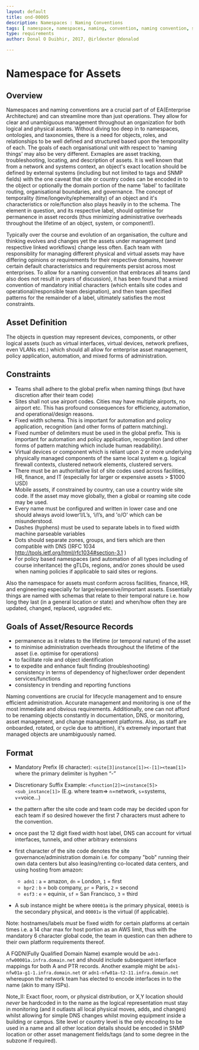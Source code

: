 ```yaml
---
layout: default
title: ond-00005
description: Namespaces : Naming Conventions
tags: [ namespace, namespaces, naming, convention, naming convention, sites, site codes, site code ]
type: requirements
author: Donal O Duibhir, 2017, @irldexter @donalod

---
```

# Namespace for Assets

## Overview

Namespaces and naming conventions are a crucial part of of EA(Enterprise Architecture) and can streamline more than just operations. They allow for clear and unambiguous management throughout an organization for both logical and physical assets. Without diving too deep in to namespaces, ontologies, and taxonomies, there is a need for objects, roles, and relationships to be well defined and structured based upon the temporality of each. The goals of each organisational unit with respect to 'naming things' may also be very different. Exmaples are asset tracking, troubleshooting, locating, and description of assets. It is well known that from a network and systems context, an object's exact location should be defined by external systems (including but not limited to tags and SNMP fields) with the one caveat that site or country codes can be encoded in to the object or optionally the domain portion of the name 'label' to facilitate routing, organisational boundaries,  and governance. The concept of temporality (time/longevity/ephemerality) of an object and it's characteristics or role/function also plays heavily in to the schema. The element in question, and its respective label, should optimise for permanence in asset records (thus minimizing administrative overheads throughout the lifetime of an object, system, or component!).

Typically over the course and evolution of an organisation, the culture and thinking evolves and changes yet the assets under management (and respective linked workflows) change less often. Each team with responsiblity for managing different physical and virtual assets may have differing opinions or requirements for their respective domains, however certain default characteristsics and requirements persist across most enterprises. To allow for a naming convention that embraces all teams (and also does not result in years of discussion), it has been found that a mixed convention of mandatory initial characters (which entails site codes and operational/responsible team designation), and then team specified patterns for the remainder of a label, ultimately satisfies the most constraints. 

## Asset Definition

The objects in question may represent devices, components, or other logical assets (such as virtual interfaces, virtual devices, network prefixes, even VLANs etc.) which should all allow for enterprise asset management, policy application, automation, and mixed forms of administration.


## Constraints 

* Teams shall adhere to the global prefix when naming things (but have discretion after their team code)
* Sites shall not use airport codes. Cities may have multiple airports, no airport etc. This has profound consequences for efficiency, automation, and operational/design reasons.
* Fixed width schema. This is important for automation and policy application, recognition (and other forms of pattern matching).
* Fixed number of delimiters must be used in the global prefix. This is important for automation and policy application, recognition (and other forms of pattern matching which include human readability).
* Virtual devices or component which is reliant upon 2 or more underlying physically managed components of the same local system e.g. logical firewall contexts, clustered network elements, clustered servers. 
* There must be an authoritative list of site codes used across facilities, HR, finance, and IT (especially for larger or expensive assets > $1000 USD)
* Mobile assets, if constrained by country, can use a country wide site code. If the asset may move globally, then a global or roaming site code may be used.
* Every name must be configured and written in lower case and one should always avoid lower‘l/L’s, ‘i/I’s, and 'o/O' which can be misunderstood.  
* Dashes (hyphens) must be used to separate labels in to fixed width machine parseable variables
* Dots should separate zones, groups, and tiers which are then compatible with DNS ()RFC 1034 http://tools.ietf.org/html/rfc1034#section-3.1 )
* For policy based namespaces (and automation of all types including of course inheritance) the gTLDs, regions, and/or zones should be used when naming policies if applicable to said sites or regions.

Also the namespace for assets must conform across facilities, finance, HR, and engineering especially for large/expensive/important assets. Essentially things are named with schemas that relate to their temporal nature i.e. how long they last (in a general location or state) and when/how often they are updated, changed, replaced, upgraded etc. 

## Goals of Asset/Resource Records

* permanence as it relates to the lifetime (or temporal nature) of the asset
* to minimise administration overheads throughout the lifetime of the asset (i.e. optimise for operations)
* to facilitate role and object identification
* to expedite and enhance fault finding (troubleshooting)
* consistency in terms of dependency of higher/lower order dependent services/functions
* consistency in trending and reporting functions

Naming conventions are crucial for lifecycle management and to ensure efficient administration. Accurate management and monitoring is one of the most immediate and obvious requirements. Additionally, one can not afford to be renaming objects constantly in documentation, DNS, or monitoring, asset management, and change management platforms. Also, as staff are onboarded, rotated, or cycle due to attrition), it's extremely important that managed objects are unambiguously named.

## Format

* Mandatory Prefix (6 character): ```<site[3]instance[1]><-[1]><team[1]>``` where the primary delimiter is hyphen “-”
* Discretionary Suffix Example: ```<function[2]><instance[5]><sub_instance[1]>```
(E.g. where team=> `n`=network, `s`=systems, `v`=voice…)
* the pattern after the site code and team code may be decided upon for each team if so desired however the first 7 characters must adhere to the convention.
* once past the 12 digit fixed width host label, DNS can account for virtual interfaces, tunnels, and other arbitrary extensions
* first character of the site code denotes the site governance/administration domain i.e. for company "bob" running their own data centers but also leasing/renting co-located data centers, and using hosting from amazon:
  * `adn1` : `a` = amazon, `dn` = London, `1` = first 
  * `bpr2` : `b` = bob company, `pr` = Paris, `2` = second
  * `esf3` : `e` = equinix, `sf` = San Francisco, `3` = third

* A sub instance might be where `00001a` is the primary physical, `00001b` is the secondary physical, and `00001v` is the virtual (if applicable).

Note: hostnames/labels *must* be fixed width for certain platforms at certain times i.e. a 14 char max for host portion as an AWS limit, thus with the mandatory 6 character global code, the team in question can then adhere to their own platform requirements thereof.

A FQDN(Fully Qualified Domain Name) example would be `adn1-nfw00001a.infra.domain.net` and should include subsequent interface mappings for both A and PTR records. Another example might be `adn1-nfw01a-g1-1.infra.domain.net` or `adn1-nfw01a-t2-11.infra.domain.net` whereupon the network team has elected to encode interfaces in to the name (akin to many ISPs).

Note_II: Exact floor, room, or physical distribution, or X,Y location should *never* be hardcoded in to the name as the logical representation must stay in monitoring (and it outlasts all local physical moves, adds, and changes) whilst allowing for simple DNS changes whilst moving equipment inside a building or campus. Site level or country level is the only encoding to be used in a name and all other location details should be encoded in SNMP location or other asset management fields/tags (and to some degree in the subzone if required).